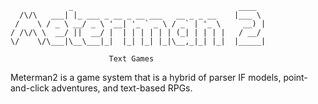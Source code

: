 ```
             _                                     ____
  /\/\   ___| |_ ___ _ __ _ __ ___   __ _ _ __    |___ \
 /    \ / _ \ __/ _ \ '__| '_ ` _ \ / _` | '_ \     __) |
/ /\/\ \  __/ ||  __/ |  | | | | | | (_| | | | |   / __/
\/    \/\___|\__\___|_|  |_| |_| |_|\__,_|_| |_|  |_____|

                      Text Games
```

Meterman2 is a game system that is a hybrid of parser IF models,
point-and-click adventures, and text-based RPGs.
